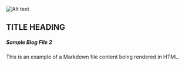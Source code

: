 ![Alt text](https://www.w3schools.com/html/img_chania.jpg)

## TITLE HEADING

##### Sample Blog File 2

This is an example of a Markdown file content being rendered in HTML.
